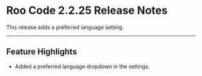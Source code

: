 # Roo Code 2.2.25 Release Notes

This release adds a preferred language setting.

---

## Feature Highlights

*   Added a preferred language dropdown in the settings.